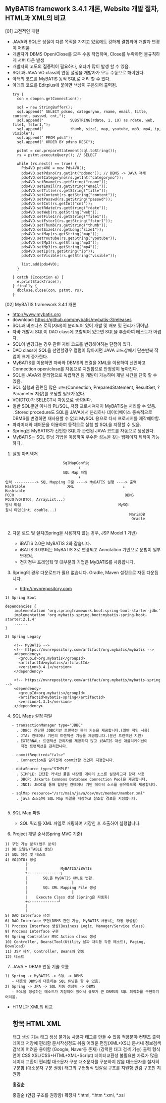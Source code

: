 ## MyBATIS framework 3.4.1 개론, Website 개발 절차, HTML과 XML의 비교 

[01] 고전적인 패턴
- JAVA와 SQL은 성질이 다른 목적을 가지고 있음에도 강하게 결합되어 개발과 변경이 어려움
- 개발자가 DBMS Open/Close를 모두 수동 작업하며, Close를 누락하면 불규칙하게 서버 다운 발생
- 개발자의 고도의 집중력이 필요하다, 오타가 많이 발생 할 수 있음.
- SQL과 JAVA VO class의 연동 설정을 개발자가 모두 수동으로 해야한다.
- 아래의 코드를 MyBATIS 동적 SQL로 처리 할 수 있다.
- 아래의 코드를 Editplus에 붙이면 색상이 구분되어 출력됨.
    ```
    try {
      con = dbopen.getConnection();

      sql = new StringBuffer();
      sql.append(" SELECT pdsno, categoryno, rname, email, title, content, passwd, cnt,");
      sql.append("            SUBSTRING(rdate, 1, 10) as rdate, web, file1, fstor1,");
      sql.append("            thumb, size1, map, youtube, mp3, mp4, ip, visible");
      sql.append(" FROM pds4");
      sql.append(" ORDER BY pdsno DESC");

      pstmt = con.prepareStatement(sql.toString());
      rs = pstmt.executeQuery(); // SELECT

      while (rs.next() == true) {
        Pds4VO pds4VO = new Pds4VO();
        pds4VO.setPdsno(rs.getInt("pdsno")); // DBMS -> JAVA 객체
        pds4VO.setCategoryno(rs.getInt("categoryno"));
        pds4VO.setRname(rs.getString("rname"));
        pds4VO.setEmail(rs.getString("email"));
        pds4VO.setTitle(rs.getString("title"));
        pds4VO.setContent(rs.getString("content"));
        pds4VO.setPasswd(rs.getString("passwd"));
        pds4VO.setCnt(rs.getInt("cnt"));
        pds4VO.setRdate(rs.getString("rdate"));
        pds4VO.setWeb(rs.getString("web"));
        pds4VO.setFile1(rs.getString("file1"));
        pds4VO.setFstor1(rs.getString("fstor1"));
        pds4VO.setThumb(rs.getString("thumb"));
        pds4VO.setSize1(rs.getLong("size1"));
        pds4VO.setMap(rs.getString("map"));
        pds4VO.setYoutube(rs.getString("youtube"));
        pds4VO.setMp3(rs.getString("mp3"));
        pds4VO.setMp3(rs.getString("mp4"));
        pds4VO.setIp(rs.getString("ip"));
        pds4VO.setVisible(rs.getString("visible"));

        list.add(pds4VO);
      }

    } catch (Exception e) {
      e.printStackTrace();
    } finally {
      dbclose.close(con, pstmt, rs);
    }
    ```

[02] MyBATIS framework 3.4.1 개론 
- http://www.mybatis.org
- download: https://github.com/mybatis/mybatis-3/releases 
- SQL과 비즈니스 로직(자바)이 분리되어 있어 개발 및 배포 및 관리가 뛰어남. 
- 자바 개발시 SQL이 DAO class에 포함되어 있으면 SQL을 추출하여 테스트가 어렵다.
- SQL이 변경되는 경우 관련 자바 코드를 변경해야하는 단점이 있다.
- DAO class에 SQL을 선언할경우 컬럼이 많아지면 JAVA 코드상에서 단순반복 작업이 크게 증가한다.
- MyBATIS를 이용하면 자바와 DBMS의 연결을 XML을 이용하여 선언하고 Connection open/close를
      자동으로 지원함으로 안정성이 높아진다.
- SQL을 JAVA와 분리함으로 독립적인 팀 개발이 가능하며 개발 시간을 단축 할 수 있음.
- SQL 실행과 관련된 많은 코드(Connection, PreparedStatement, ResultSet, ? Parameter 지정)를 코딩할 필요가 없다.
- VO(DTO)가 SELECT시 자동으로 생성된다.
- 일반 SQL뿐만 아니라 PL/SQL, 저장 프로시져까지 MyBATIS는 처리할 수 있음.<br>
       . Stored procedure도 SQL을 JAVA에서 분리하나 데이터베이스 종속적으로
         DBMS를 변경하면 재사용할 수 없고 MySQL 용으로 다시 프로시저를
         제작해야함. 
- 파라미터와 제어문을 이용하여 동적으로 실행 할 SQL을 지정할 수 있음. 
- Spring은 MyBATIS가 선언한 SQL과 관련된 JAVA 코드를 자동으로 생성한다.
- MyBATIS는 SQL 튜닝 기법을 이용하여 우수한 성능을 갖는 웹페이지 제작이 가능하다. 
    
1. 실행 아키텍쳐
```
                          SqlMapConfig 
                                 ↓ 
                          SQL Map 파일 
                                 ↓ 
입력 ----------> SQL Mapping 구문 ----> MyBATIS 실행 ----> 출력 
Hashtable                   XML                      ↓                   Hashtable  
POJO                                                  DBMS                POJO(VO(DTO), ArrayList...) 
원시 타입                                            MySQL               원시 타입(int, double...)
                                                        MariaDB
                                                         Oracle
  
```  
2. 다운 로드 및 설치(Spring을 사용하지 않는 경우, JSP Model 1 기반) 
    - iBATIS 2.0은 MyBATIS 2와 같습니다.
    - iBATIS 3.0부터는 MyBATIS 3로 변경되고 Annotation 기반으로
      문법이 일부 변경됨. 
    - 전자정부 프레임웍 및 대부분의 기업은 MyBATIS를 사용합니다. 
 
 
3. Spring의 경우 다운로드가 필요 없습니다. Gradle, Maven 설정으로 자동 다운됩니다.
   - http://mvnrepository.com
```
1) Spring Boot

dependencies {
    implementation 'org.springframework.boot:spring-boot-starter-jdbc'
    implementation 'org.mybatis.spring.boot:mybatis-spring-boot-starter:2.1.4'
    ......
}

2) Spring Legacy  
  
    <!-- MyBATIS -->
    <!-- https://mvnrepository.com/artifact/org.mybatis/mybatis -->
    <dependency>
      <groupId>org.mybatis</groupId>
      <artifactId>mybatis</artifactId>
      <version>3.4.1</version>
    </dependency>
 
    <!-- https://mvnrepository.com/artifact/org.mybatis/mybatis-spring -->
    <dependency>
      <groupId>org.mybatis</groupId>
      <artifactId>mybatis-spring</artifactId>
      <version>1.3.1</version>
    </dependency>
```
  
4. SQL Maps 설정 파일 
```
   - transactionManager type="JDBC" 
     . JDBC: 간단한 JDBC기반 트랜잭션 관리 기능을 제공합니다.(일반 적인 사용) 
     . JTA: 컨테이너 기반의 트랜잭션 기능을 제공합니다.(분산 트랜잭션 지원) 
     . EXTERNAL: 트랜잭션 관리자를 제공하지 않고 iBATIS 대신 애플리케이션이 
       직접 트랜잭션을 관리합니다. 

   - commitRequired="false" 
     . Connection을 닫기전에 commit할 것인지 지정합니다. 

   - dataSource type="SIMPLE" 
     . SIMPLE: 간단한 커넥션 풀을 내장한 데이터 소스를 설정하고자 할때 사용 
     . DBCP: Jakarta Commons Database Connection Pool을 제공합니다. 
     . JNDI: JNDI를 통해 할당된 컨테이너 기반 데이터 소스를 공유하도록 제공합니다. 
             
   - sqlMap resource="/src/main/java/dev/mvc/member/member.xml" 
     . java 소스상에 SQL Map 파일을 저장하고 참조할 경로를 지정합니다. 
 
``` 
5. SQL Map 파일 
   - SQL 쿼리를 XML 파일로 매핑하여 저장한 후 호출하여 실행합니다. 
   
  
6. Project 개발 순서(Spring MVC 기준) 
```   
1) 구현 기능 분석(업무 분석) 
2) DB 모델링(TABLE 생성) 
3) SQL 생성 및 테스트 
4) VO(DTO) 생성 
         | 
         |               MyBATIS/iBATIS 
         +---------------┐ 
         |       SQL을 MyBATIS XML로 변환.  
         |                    | 
         |       SQL XML Mapping File 생성 
         |                    | 
         |    Execute Class 생성 (Spring은 자동화)
         +<-------------┘ 
         | 
         | 
5) DAO Interface 생성
6) DAO Interface 구현(DBMS 관련 기능, MyBATIS 사용시는 자동 생성됨)
7) Process Interface 생성(Business Logic, Manager/Service class)
8) Process Interface 구현
9) Spring Controller MVC Action class 생성 
10) Controller, Beans(Tool(Utility 날짜 처리등 각종 메소드), Paging, Download)
11) JSP 제작, Controller, Beans와 연동
12) 테스트
```

7. JAVA + DBMS 연동 기술 흐름
```
1) Spring -> MyBATIS -> SQL -> DBMS
   - 대용량 DBMS에 대응하는 SQL 튜닝을 할 수 있음.
2) Spring -> JPA -> SQL 자동 생성됨 -> DBMS
   - SQL을 생성하는 메소드가 지정되어 있어서 규모가 큰 DBMS의 SQL 최적화를 구현하기 어려움.
```


* HTML과 XML의 비교

   항목                   HTML                           XML
   -----------------------------------------------------------------------------
   태그 생성 기능     태그 생성 불가능             사용자 태그를 만들 수 있음
   적용분야             컨텐츠 출력                   데이터 저장에 편리함
   문서작성정도       쉬움                             어려운 편임(XML+XSL)
   문서내 정보검색   검색이 어려움                 용이함
                           (Google, Naver등 존재)     (강력한 태그 검색 기능)
   출력 형식 언어     CSS                               XSL(CSS+HTML+XML+Script)
   데이터교환성       불필요한 자료가 많음        데이터 교환이 편리함
   대소문자 구분      대소문자를 구분하지 않음  대소문자를 철저히 구분함
                           (대소문자 구분 권장)
   태그의 구현형식   엇갈림 구조를 지원함        안김 구조만 지원함
                           <p><b>홍길순</p></b>  <out><inner>홍길순</inner></out>
                           (안김 구조를 권장함) 
   확장자                *.html, *.htm                   *.xml, *.xsl 
